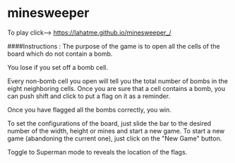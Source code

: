 # minesweeper
To play click--> https://lahatme.github.io/minesweeper_/


####Instructions :
The purpose of the game is to open all the cells of the board which do not contain a bomb. 

You lose if you set off a bomb cell.

Every non-bomb cell you open will tell you the total number of bombs in the eight neighboring cells. 
Once you are sure that a cell contains a bomb, you can push shift and click to put a flag on it as a reminder. 

Once you have flagged all the bombs correctly, you win.

To set the configurations of the board, just slide the bar to the desired number of the width, height or mines and start a new game.
To start a new game (abandoning the current one), just click on the "New Game" button.

Toggle to Superman mode to reveals the location of the flags.

